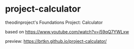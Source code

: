 # project-calculator
theodinproject's Foundations Project: Calculator

based on https://www.youtube.com/watch?v=j59qQ7YWLxw

preview: https://brtkn.github.io/project-calculator/
